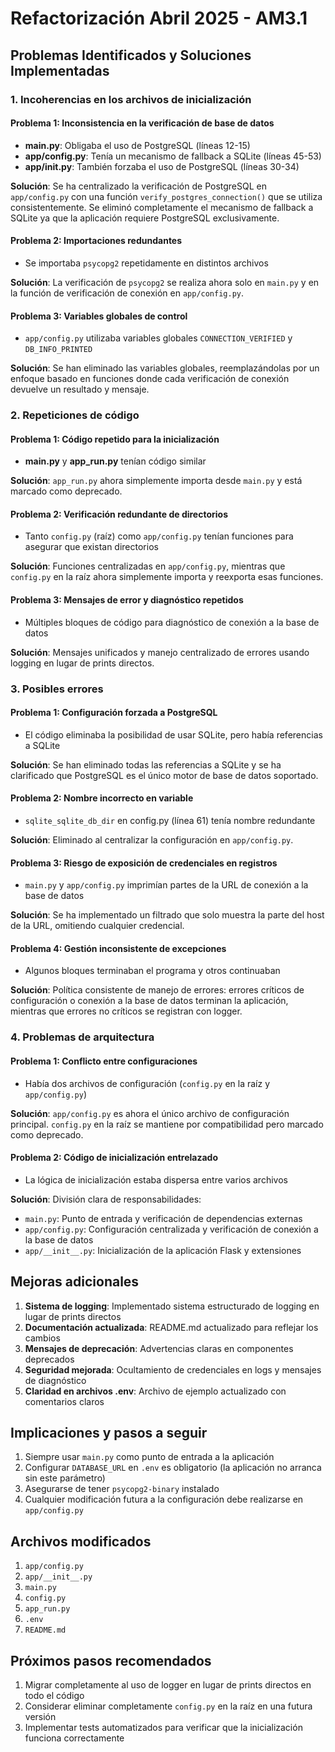 # Refactorización Abril 2025 - AM3.1

## Problemas Identificados y Soluciones Implementadas

### 1. Incoherencias en los archivos de inicialización

#### Problema 1: Inconsistencia en la verificación de base de datos
- **main.py**: Obligaba el uso de PostgreSQL (líneas 12-15)
- **app/config.py**: Tenía un mecanismo de fallback a SQLite (líneas 45-53)
- **app/init.py**: También forzaba el uso de PostgreSQL (líneas 30-34)

**Solución**: Se ha centralizado la verificación de PostgreSQL en `app/config.py` con una función `verify_postgres_connection()` que se utiliza consistentemente. Se eliminó completamente el mecanismo de fallback a SQLite ya que la aplicación requiere PostgreSQL exclusivamente.

#### Problema 2: Importaciones redundantes
- Se importaba `psycopg2` repetidamente en distintos archivos

**Solución**: La verificación de `psycopg2` se realiza ahora solo en `main.py` y en la función de verificación de conexión en `app/config.py`.

#### Problema 3: Variables globales de control
- `app/config.py` utilizaba variables globales `CONNECTION_VERIFIED` y `DB_INFO_PRINTED`

**Solución**: Se han eliminado las variables globales, reemplazándolas por un enfoque basado en funciones donde cada verificación de conexión devuelve un resultado y mensaje.

### 2. Repeticiones de código

#### Problema 1: Código repetido para la inicialización
- **main.py** y **app_run.py** tenían código similar

**Solución**: `app_run.py` ahora simplemente importa desde `main.py` y está marcado como deprecado.

#### Problema 2: Verificación redundante de directorios
- Tanto `config.py` (raíz) como `app/config.py` tenían funciones para asegurar que existan directorios

**Solución**: Funciones centralizadas en `app/config.py`, mientras que `config.py` en la raíz ahora simplemente importa y reexporta esas funciones.

#### Problema 3: Mensajes de error y diagnóstico repetidos
- Múltiples bloques de código para diagnóstico de conexión a la base de datos

**Solución**: Mensajes unificados y manejo centralizado de errores usando logging en lugar de prints directos.

### 3. Posibles errores

#### Problema 1: Configuración forzada a PostgreSQL
- El código eliminaba la posibilidad de usar SQLite, pero había referencias a SQLite

**Solución**: Se han eliminado todas las referencias a SQLite y se ha clarificado que PostgreSQL es el único motor de base de datos soportado.

#### Problema 2: Nombre incorrecto en variable
- `sqlite_sqlite_db_dir` en config.py (línea 61) tenía nombre redundante

**Solución**: Eliminado al centralizar la configuración en `app/config.py`.

#### Problema 3: Riesgo de exposición de credenciales en registros
- `main.py` y `app/config.py` imprimían partes de la URL de conexión a la base de datos

**Solución**: Se ha implementado un filtrado que solo muestra la parte del host de la URL, omitiendo cualquier credencial.

#### Problema 4: Gestión inconsistente de excepciones
- Algunos bloques terminaban el programa y otros continuaban

**Solución**: Política consistente de manejo de errores: errores críticos de configuración o conexión a la base de datos terminan la aplicación, mientras que errores no críticos se registran con logger.

### 4. Problemas de arquitectura

#### Problema 1: Conflicto entre configuraciones
- Había dos archivos de configuración (`config.py` en la raíz y `app/config.py`)

**Solución**: `app/config.py` es ahora el único archivo de configuración principal. `config.py` en la raíz se mantiene por compatibilidad pero marcado como deprecado.

#### Problema 2: Código de inicialización entrelazado
- La lógica de inicialización estaba dispersa entre varios archivos

**Solución**: División clara de responsabilidades:
- `main.py`: Punto de entrada y verificación de dependencias externas
- `app/config.py`: Configuración centralizada y verificación de conexión a la base de datos
- `app/__init__.py`: Inicialización de la aplicación Flask y extensiones

## Mejoras adicionales

1. **Sistema de logging**: Implementado sistema estructurado de logging en lugar de prints directos
2. **Documentación actualizada**: README.md actualizado para reflejar los cambios
3. **Mensajes de deprecación**: Advertencias claras en componentes deprecados
4. **Seguridad mejorada**: Ocultamiento de credenciales en logs y mensajes de diagnóstico
5. **Claridad en archivos .env**: Archivo de ejemplo actualizado con comentarios claros

## Implicaciones y pasos a seguir

1. Siempre usar `main.py` como punto de entrada a la aplicación
2. Configurar `DATABASE_URL` en `.env` es obligatorio (la aplicación no arranca sin este parámetro)
3. Asegurarse de tener `psycopg2-binary` instalado
4. Cualquier modificación futura a la configuración debe realizarse en `app/config.py`

## Archivos modificados

1. `app/config.py`
2. `app/__init__.py`
3. `main.py`
4. `config.py`
5. `app_run.py`
6. `.env`
7. `README.md`

## Próximos pasos recomendados

1. Migrar completamente al uso de logger en lugar de prints directos en todo el código
2. Considerar eliminar completamente `config.py` en la raíz en una futura versión
3. Implementar tests automatizados para verificar que la inicialización funciona correctamente
